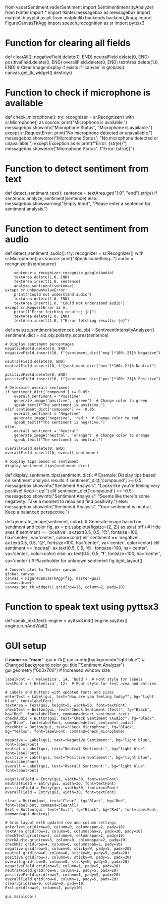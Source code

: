 from vaderSentiment.vaderSentiment import SentimentIntensityAnalyzer 
from tkinter import *
import tkinter.messagebox as messagebox
import matplotlib.pyplot as plt
from matplotlib.backends.backend_tkagg import FigureCanvasTkAgg
import speech_recognition as sr
import pyttsx3

# Function for clearing all fields
def clearAll():
    negativeField.delete(0, END)
    neutralField.delete(0, END)
    positiveField.delete(0, END)
    overallField.delete(0, END)
    textArea.delete(1.0, END)
    # Clear image display if exists
    if 'canvas' in globals():
        canvas.get_tk_widget().destroy()

# Function to check if microphone is available
def check_microphone():
    try:
        recognizer = sr.Recognizer()
        with sr.Microphone() as source:
            print("Microphone is available.")
        messagebox.showinfo("Microphone Status", "Microphone is available.")
    except sr.RequestError:
        print("No microphone detected or unavailable.")
        messagebox.showerror("Microphone Status", "No microphone detected or unavailable.")
    except Exception as e:
        print(f"Error: {str(e)}")
        messagebox.showerror("Microphone Status", f"Error: {str(e)}")

# Function to detect sentiment from text
def detect_sentiment_text():
    sentence = textArea.get("1.0", "end").strip()
    if sentence:
        analyze_sentiment(sentence)
    else:
        messagebox.showwarning("Empty Input", "Please enter a sentence for sentiment analysis.")

# Function to detect sentiment from audio
def detect_sentiment_audio():
    try:
        recognizer = sr.Recognizer()
        with sr.Microphone() as source:
            print("Speak something...")
            audio = recognizer.listen(source)

        sentence = recognizer.recognize_google(audio)
        textArea.delete(1.0, END)
        textArea.insert(1.0, sentence)
        analyze_sentiment(sentence)
    except sr.UnknownValueError:
        print("Could not understand audio")
        textArea.delete(1.0, END)
        textArea.insert(1.0, "Could not understand audio")
    except sr.RequestError as e:
        print(f"Error fetching results; {e}")
        textArea.delete(1.0, END)
        textArea.insert(1.0, f"Error fetching results; {e}")

def analyze_sentiment(sentence):
    sid_obj = SentimentIntensityAnalyzer() 
    sentiment_dict = sid_obj.polarity_scores(sentence) 

    # Display sentiment percentages
    negativeField.delete(0, END)
    negativeField.insert(10, f"{sentiment_dict['neg']*100:.2f}% Negative")

    neutralField.delete(0, END)
    neutralField.insert(10, f"{sentiment_dict['neu']*100:.2f}% Neutral")

    positiveField.delete(0, END)
    positiveField.insert(10, f"{sentiment_dict['pos']*100:.2f}% Positive")

    # Determine overall sentiment
    if sentiment_dict['compound'] >= 0.05:
        overall_sentiment = "Positive"
        generate_image('positive', 'green')  # Change color to green
        speak_text(f"The sentiment is positive.")
    elif sentiment_dict['compound'] <= -0.05:
        overall_sentiment = "Negative"
        generate_image('negative', 'red')  # Change color to red
        speak_text(f"The sentiment is negative.")
    else:
        overall_sentiment = "Neutral"
        generate_image('neutral', 'orange')  # Change color to orange
        speak_text(f"The sentiment is neutral.")

    overallField.delete(0, END)
    overallField.insert(10, overall_sentiment)

    # Display tips based on sentiment
    display_sentiment_tips(sentiment_dict)

def display_sentiment_tips(sentiment_dict):
    # Example: Display tips based on sentiment analysis results
    if sentiment_dict['compound'] >= 0.5:
        messagebox.showinfo("Sentiment Analysis", "Looks like you're feeling very positive! Keep it up!")
    elif sentiment_dict['compound'] <= -0.5:
        messagebox.showinfo("Sentiment Analysis", "Seems like there's some negativity. Take a moment to relax and find positivity.")
    else:
        messagebox.showinfo("Sentiment Analysis", "Your sentiment is neutral. Keep a balanced perspective.")

def generate_image(sentiment, color):
    # Generate image based on sentiment and color
    fig, ax = plt.subplots(figsize=(2, 2))
    ax.axis('off')  # Hide axes
    if sentiment == 'positive':
        ax.text(0.5, 0.5, '😊', fontsize=100, ha='center', va='center', color=color)
    elif sentiment == 'negative':
        ax.text(0.5, 0.5, '😔', fontsize=100, ha='center', va='center', color=color)
    elif sentiment == 'neutral':
        ax.text(0.5, 0.5, '😐', fontsize=100, ha='center', va='center', color=color)
    else:
        ax.text(0.5, 0.5, '❓', fontsize=100, ha='center', va='center')  # Placeholder for unknown sentiment
    fig.tight_layout()

    # Convert plot to Tkinter canvas
    global canvas
    canvas = FigureCanvasTkAgg(fig, master=gui)
    canvas.draw()
    canvas.get_tk_widget().grid(row=15, column=2, pady=10)

# Function to speak text using pyttsx3
def speak_text(text):
    engine = pyttsx3.init()
    engine.say(text)
    engine.runAndWait()

# GUI setup
if __name__ == "__main__":
    gui = Tk()
    gui.config(background="light blue")  # Changed background color
    gui.title("Sentiment Analyzer")
    gui.geometry("600x700")  # Increased window size

    labelFont = ('Helvetica', 14, 'bold')  # Font style for labels
    textFont = ('Helvetica', 12)  # Font style for text area and entries

    # Labels and buttons with updated fonts and sizes
    enterText = Label(gui, text="How are you feeling today?", bg="light blue", font=labelFont)
    textArea = Text(gui, height=5, width=50, font=textFont)
    checkText = Button(gui, text="Check Sentiment (Text)", fg="Black", bg="Red", font=labelFont, command=detect_sentiment_text)
    checkAudio = Button(gui, text="Check Sentiment (Audio)", fg="Black", bg="Blue", font=labelFont, command=detect_sentiment_audio)
    checkMic = Button(gui, text="Check Microphone", fg="Black", bg="Yellow", font=labelFont, command=check_microphone)

    negative = Label(gui, text="Negative Sentiment:", bg="light blue", font=labelFont)
    neutral = Label(gui, text="Neutral Sentiment:", bg="light blue", font=labelFont)
    positive = Label(gui, text="Positive Sentiment:", bg="light blue", font=labelFont)
    overall = Label(gui, text="Overall Sentiment:", bg="light blue", font=labelFont)

    negativeField = Entry(gui, width=30, font=textFont)
    neutralField = Entry(gui, width=30, font=textFont)
    positiveField = Entry(gui, width=30, font=textFont)
    overallField = Entry(gui, width=30, font=textFont)

    clear = Button(gui, text="Clear", fg="Black", bg="Red", font=labelFont, command=clearAll)
    Exit = Button(gui, text="Exit", fg="Black", bg="Red", font=labelFont, command=gui.destroy)

    # Grid layout with updated row and column settings
    enterText.grid(row=0, column=0, columnspan=2, pady=10)
    textArea.grid(row=1, column=0, columnspan=2, padx=20, pady=10)
    checkText.grid(row=2, column=0, columnspan=2, pady=10)
    checkAudio.grid(row=3, column=0, columnspan=2, pady=10)
    checkMic.grid(row=4, column=0, columnspan=2, pady=10)
    negative.grid(row=5, column=0, sticky=W, pady=5, padx=20)
    neutral.grid(row=6, column=0, sticky=W, pady=5, padx=20)
    positive.grid(row=7, column=0, sticky=W, pady=5, padx=20)
    overall.grid(row=8, column=0, sticky=W, pady=5, padx=20)
    negativeField.grid(row=5, column=1, pady=5, padx=20)
    neutralField.grid(row=6, column=1, pady=5, padx=20)
    positiveField.grid(row=7, column=1, pady=5, padx=20)
    overallField.grid(row=8, column=1, pady=5, padx=20)
    clear.grid(row=9, column=0, pady=10)
    Exit.grid(row=9, column=1, pady=10)

    gui.mainloop()

